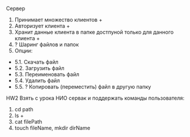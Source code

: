 Сервер
1. Принимает множество клиентов +
2. Авторизует клиента +
3. Хранит данные клиента в папке достпуной только для данного клиента +
4. ? Шаринг файлов и папок
5. Опции:
* 5.1. Скачать файл
* 5.2. Загрузить файл
* 5.3. Переименовать файл
* 5.4. Удалить файл
* 5.5. ? Копировать (переместить) файл в другую папку

HW2
Взять с урока НИО сервак и поддержать команды пользователя:
1) cd path
2) ls +
3) cat filePath
4) touch fileName, mkdir dirName